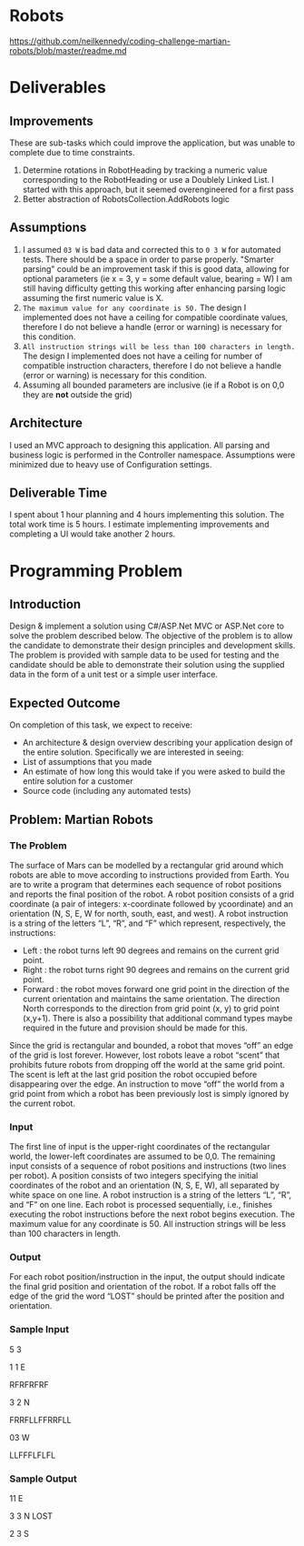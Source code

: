 # Robots

https://github.com/neilkennedy/coding-challenge-martian-robots/blob/master/readme.md

# Deliverables
## Improvements
These are sub-tasks which could improve the application, but was unable to complete due to time constraints.
1. Determine rotations in RobotHeading by tracking a numeric value corresponding to the RobotHeading or use a Doublely Linked List. I started with this approach, but it seemed overengineered for a first pass
2. Better abstraction of RobotsCollection.AddRobots logic

## Assumptions
1. I assumed `03 W` is bad data and corrected this to `0 3 W` for automated tests. There should be a space in order to parse properly. "Smarter parsing" could be an improvement task if this is good data, allowing for optional parameters (ie x = 3, y = some default value, bearing = W) I am still having difficulty getting this working after enhancing parsing logic assuming the first numeric value is X.
2. `The maximum value for any coordinate is 50.` The design I implemented does not have a ceiling for compatible coordinate values, therefore I do not believe a handle (error or warning) is necessary for this condition.
3. `All instruction strings will be less than 100 characters in length.` The design I implemented does not have a ceiling for number of compatible instruction characters, therefore I do not believe a handle (error or warning) is necessary for this condition.
4. Assuming all bounded parameters are inclusive (ie if a Robot is on 0,0 they are **not** outside the grid)

## Architecture
I used an MVC approach to designing this application. All parsing and business logic is performed in the Controller namespace. Assumptions were minimized due to heavy use of Configuration settings.

## Deliverable Time
I spent about 1 hour planning and 4 hours implementing this solution. The total work time is 5 hours. I estimate implementing improvements and completing a UI would take another 2 hours.

# Programming Problem
## Introduction
Design & implement a solution using C#/ASP.Net MVC or ASP.Net core to solve the problem described below. The objective of the problem is to allow the candidate to demonstrate their design principles and development skills. The problem is provided with sample data to be used for testing and the candidate should be able to demonstrate their solution using the supplied data in the form of a unit test or a simple user interface.
## Expected Outcome
On completion of this task, we expect to receive:
- An architecture & design overview describing your application design of the entire solution. Specifically we are interested in seeing:
- List of assumptions that you made
- An estimate of how long this would take if you were asked to build the entire solution for a customer
- Source code (including any automated tests)
## Problem: Martian Robots
### The Problem
The surface of Mars can be modelled by a rectangular grid around which robots are able to move according to instructions provided from Earth. You are to write a program that determines each sequence of robot positions and reports the final position of the robot.
A robot position consists of a grid coordinate (a pair of integers: x-coordinate followed by ycoordinate) and an orientation (N, S, E, W for north, south, east, and west).
A robot instruction is a string of the letters “L”, “R”, and “F” which represent, respectively, the instructions:
- Left : the robot turns left 90 degrees and remains on the current grid point.
- Right : the robot turns right 90 degrees and remains on the current grid point.
- Forward : the robot moves forward one grid point in the direction of the current orientation and maintains the same orientation. The direction North corresponds to the direction from grid point (x, y) to grid point (x,y+1). There is also a possibility that additional command types maybe required in the future and provision should be made for this.

Since the grid is rectangular and bounded, a robot that moves “off” an edge of the grid is lost forever. However, lost robots leave a robot “scent” that prohibits future robots from dropping off the world at the same grid point. The scent is left at the last grid position the robot occupied before disappearing over the edge. An instruction to move “off” the world from a grid point from which a robot has been previously lost is simply ignored by the current robot.
### Input
The first line of input is the upper-right coordinates of the rectangular world, the lower-left coordinates are assumed to be 0,0.
The remaining input consists of a sequence of robot positions and instructions (two lines per robot).
A position consists of two integers specifying the initial coordinates of the robot and an orientation (N, S, E, W), all separated by white space on one line. A robot instruction is a string of the letters “L”, “R”, and “F” on one line.
Each robot is processed sequentially, i.e., finishes executing the robot instructions before the next robot begins execution.
The maximum value for any coordinate is 50. All instruction strings will be less than 100 characters in length.
### Output
For each robot position/instruction in the input, the output should indicate the final grid position and orientation of the robot. If a robot falls off the edge of the grid the word “LOST” should be printed after the position and orientation.
### Sample Input
5 3

1 1 E

RFRFRFRF

3 2 N

FRRFLLFFRRFLL

03 W

LLFFFLFLFL
### Sample Output
11 E

3 3 N LOST

2 3 S
